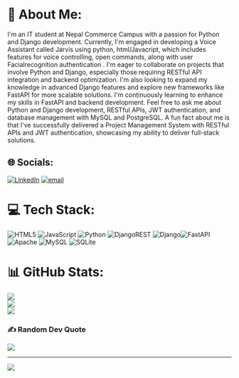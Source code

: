 # 💫 About Me:
I'm an IT student at Nepal Commerce Campus with a passion for Python and Django development. Currently, I'm engaged in developing a Voice Assistant called Jarvis using python, html/Javacript, which includes features for voice controlling, open commands, along with user Facialrecognition authentication . I'm eager to collaborate on projects that involve Python and Django, especially those requiring RESTful API integration and backend optimization. I'm also looking to expand my knowledge in advanced Django features and explore new frameworks like FastAPI for more scalable solutions. I'm continuously learning to enhance my skills in FastAPI and backend development. Feel free to ask me about Python and Django development, RESTful APIs, JWT authentication, and database management with MySQL and PostgreSQL. A fun fact about me is that I've successfully delivered a Project Management System with RESTful APIs and JWT authentication, showcasing my ability to deliver full-stack solutions.


## 🌐 Socials:
[![LinkedIn](https://img.shields.io/badge/LinkedIn-%230077B5.svg?logo=linkedin&logoColor=white)](https://linkedin.com/in/aashish-regmi-228868309) [![email](https://img.shields.io/badge/Email-D14836?logo=gmail&logoColor=white)](mailto:regmiaaashish660@gmail.com) 

# 💻 Tech Stack:
![HTML5](https://img.shields.io/badge/html5-%23E34F26.svg?style=for-the-badge&logo=html5&logoColor=white) ![JavaScript](https://img.shields.io/badge/javascript-%23323330.svg?style=for-the-badge&logo=javascript&logoColor=%23F7DF1E) ![Python](https://img.shields.io/badge/python-3670A0?style=for-the-badge&logo=python&logoColor=ffdd54) ![DjangoREST](https://img.shields.io/badge/DJANGO-REST-ff1709?style=for-the-badge&logo=django&logoColor=white&color=ff1709&labelColor=gray) ![Django](https://img.shields.io/badge/django-%23092E20.svg?style=for-the-badge&logo=django&logoColor=white)![FastAPI](https://img.shields.io/badge/fastapi-009688?style=for-the-badge&logo=fastapi&logoColor=white) ![Apache](https://img.shields.io/badge/apache-%23D42029.svg?style=for-the-badge&logo=apache&logoColor=white) ![MySQL](https://img.shields.io/badge/mysql-4479A1.svg?style=for-the-badge&logo=mysql&logoColor=white) ![SQLite](https://img.shields.io/badge/sqlite-%2307405e.svg?style=for-the-badge&logo=sqlite&logoColor=white)
# 📊 GitHub Stats:
![](https://github-readme-stats.vercel.app/api?username=regmiaashish&theme=merko&hide_border=false&include_all_commits=false&count_private=false)<br/>
![](https://nirzak-streak-stats.vercel.app/?user=regmiaashish&theme=merko&hide_border=false)<br/>
![](https://github-readme-stats.vercel.app/api/top-langs/?username=regmiaashish&theme=merko&hide_border=false&include_all_commits=false&count_private=false&layout=compact)

### ✍️ Random Dev Quote
![](https://quotes-github-readme.vercel.app/api?type=horizontal&theme=tokyonight)

---
[![](https://visitcount.itsvg.in/api?id=regmiaashish&icon=0&color=0)](https://visitcount.itsvg.in)

<!-- Proudly created with GPRM ( https://gprm.itsvg.in ) -->
